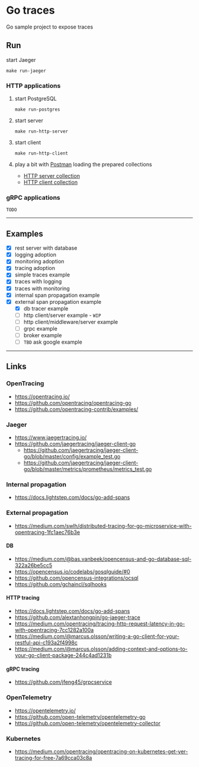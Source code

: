 
# Go traces

Go sample project to expose traces

## Run

start Jaeger
```shell script
make run-jaeger
```

### HTTP applications

1. start PostgreSQL
    ```shell script
    make run-postgres
    ```

2. start server
    ```shell script
    make run-http-server
    ```

3. start client
    ```shell script
    make run-http-client
    ```

4. play a bit with [Postman](https://www.postman.com/) loading the prepared collections
    - [HTTP server collection](http-server/postman/postman_collection.json)
    - [HTTP client collection](http-client/postman/postman_collection.json)

### gRPC applications

`TODO`

---

## Examples

- [x] rest server with database
- [x] logging adoption
- [x] monitoring adoption
- [x] tracing adoption
- [x] simple traces example
- [x] traces with logging
- [x] traces with monitoring
- [x] internal span propagation example
- [x] external span propagation example
    - [x] db tracer example
    - [ ] http client/server example - `WIP`
    - [ ] http client/middleware/server example
    - [ ] grpc example
    - [ ] broker example
    - [ ] `TBD` ask google example

---

## Links

### OpenTracing
- https://opentracing.io/
- https://github.com/opentracing/opentracing-go
- https://github.com/opentracing-contrib/examples/

### Jaeger
- https://www.jaegertracing.io/
- https://github.com/jaegertracing/jaeger-client-go
    - https://github.com/jaegertracing/jaeger-client-go/blob/master/config/example_test.go
    - https://github.com/jaegertracing/jaeger-client-go/blob/master/metrics/prometheus/metrics_test.go

### Internal propagation
- https://docs.lightstep.com/docs/go-add-spans

### External propagation
- https://medium.com/swlh/distributed-tracing-for-go-microservice-with-opentracing-1fc1aec76b3e

#### DB
- https://medium.com/@bas.vanbeek/opencensus-and-go-database-sql-322a26be5cc5
- https://opencensus.io/codelabs/gosqlguide/#0
- https://github.com/opencensus-integrations/ocsql
- https://github.com/gchaincl/sqlhooks

#### HTTP tracing
- https://docs.lightstep.com/docs/go-add-spans
- https://github.com/alextanhongpin/go-jaeger-trace
- https://medium.com/opentracing/tracing-http-request-latency-in-go-with-opentracing-7cc1282a100a
- https://medium.com/@marcus.olsson/writing-a-go-client-for-your-restful-api-c193a2f4998c
- https://medium.com/@marcus.olsson/adding-context-and-options-to-your-go-client-package-244c4ad1231b

#### gRPC tracing
- https://github.com/jfeng45/grpcservice

### OpenTelemetry
- https://opentelemetry.io/
- https://github.com/open-telemetry/opentelemetry-go
- https://github.com/open-telemetry/opentelemetry-collector

### Kubernetes
- https://medium.com/opentracing/opentracing-on-kubernetes-get-yer-tracing-for-free-7a69cca03c8a
